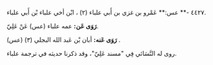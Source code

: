 ٤٤٢٧ -** عس:** عَمْرو بن غزي بن أَبي علباء (٢) ، ابْن أخي علباء بْن أَبي علباء.

**رَوَى عَن:** عمه علباء (عس) عَنْ عَلِيّ.

**رَوَى عَنه:** أبان بْن عَبد الله البجلي (٣) (عس) .

روى له النَّسَائي فِي "مسند عَلِيّ"، وقد ذكرنا حديثه في ترجمة علباء.